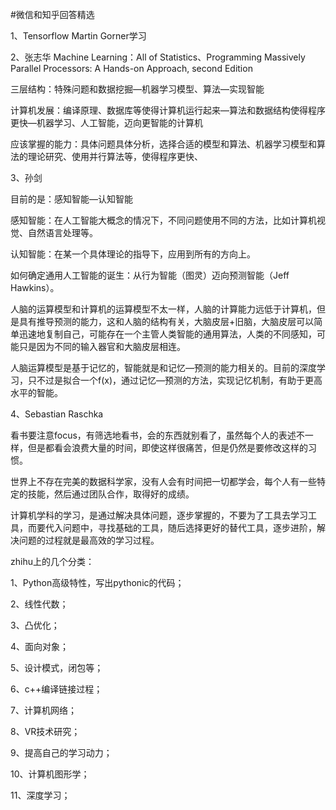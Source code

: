 #微信和知乎回答精选

1、Tensorflow Martin Gorner学习

2、张志华 Machine Learning：All of Statistics、Programming Massively Parallel Processors: A Hands-on Approach, second Edition

三层结构：特殊问题和数据挖掘—机器学习模型、算法—实现智能

计算机发展：编译原理、数据库等使得计算机运行起来—算法和数据结构使得程序更快—机器学习、人工智能，迈向更智能的计算机

应该掌握的能力：具体问题具体分析，选择合适的模型和算法、机器学习模型和算法的理论研究、使用并行算法等，使得程序更快、

3、孙剑

目前的是：感知智能—认知智能

感知智能：在人工智能大概念的情况下，不同问题使用不同的方法，比如计算机视觉、自然语言处理等。

认知智能：在某一个具体理论的指导下，应用到所有的方向上。

如何确定通用人工智能的诞生：从行为智能（图灵）迈向预测智能（Jeff Hawkins）。

人脑的运算模型和计算机的运算模型不太一样，人脑的计算能力远低于计算机，但是具有推导预测的能力，这和人脑的结构有关，大脑皮层+旧脑，大脑皮层可以简单迅速地复制自己，可能存在一个主管人类智能的通用算法，人类的不同感知，可能只是因为不同的输入器官和大脑皮层相连。

人脑运算模型是基于记忆的，智能就是和记忆—预测的能力相关的。目前的深度学习，只不过是拟合一个f(x)，通过记忆—预测的方法，实现记忆机制，有助于更高水平的智能。

4、Sebastian Raschka

看书要注意focus，有筛选地看书，会的东西就别看了，虽然每个人的表述不一样，但是都看会浪费大量的时间，即使这样很痛苦，但是仍然是要修改这样的习惯。

世界上不存在完美的数据科学家，没有人会有时间把一切都学会，每个人有一些特定的技能，然后通过团队合作，取得好的成绩。

计算机学科的学习，是通过解决具体问题，逐步掌握的，不要为了工具去学习工具，而要代入问题中，寻找基础的工具，随后选择更好的替代工具，逐步进阶，解决问题的过程就是最高效的学习过程。



zhihu上的几个分类：

1、Python高级特性，写出pythonic的代码；

2、线性代数；

3、凸优化；

4、面向对象；

5、设计模式，闭包等；

6、c++编译链接过程；

7、计算机网络；

8、VR技术研究；

9、提高自己的学习动力；

10、计算机图形学；

11、深度学习；

